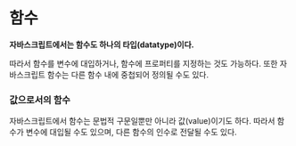 # 함수

**자바스크립트에서는 함수도 하나의 타입\(datatype\)이다.**

따라서 함수를 변수에 대입하거나, 함수에 프로퍼티를 지정하는 것도 가능하다. 또한 자바스크립트 함수는 다른 함수 내에 중첩되어 정의될 수도 있다.

### **값으로서의 함수**

자바스크립트에서 함수는 문법적 구문일뿐만 아니라 값\(value\)이기도 하다. 따라서 함수가 변수에 대입될 수도 있으며, 다른 함수의 인수로 전달될 수도 있다.  


